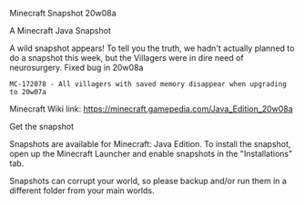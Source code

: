 
Minecraft Snapshot 20w08a

A Minecraft Java Snapshot

A wild snapshot appears! To tell you the truth, we hadn't actually planned to do a snapshot this week, but the 
Villagers were in dire need of neurosurgery.
Fixed bug in 20w08a

    MC-172078 - All villagers with saved memory disappear when upgrading to 20w07a

Minecraft Wiki link: https://minecraft.gamepedia.com/Java_Edition_20w08a

Get the snapshot

Snapshots are available for Minecraft: Java Edition. To install the snapshot, open up the 
Minecraft Launcher and enable snapshots in the "Installations" tab.

Snapshots can corrupt your world, so please backup and/or run them in a different folder from your main worlds.



